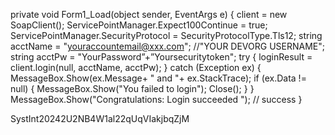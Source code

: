 
private void Form1_Load(object sender, EventArgs e) {
client = new SoapClient(); ServicePointManager.Expect100Continue = true;
ServicePointManager.SecurityProtocol = SecurityProtocolType.Tls12;
string acctName = "youraccountemail@xxx.com"; //"YOUR DEVORG USERNAME"; string acctPw = "YourPassword”+”Yoursecuritytoken";
try
{
loginResult = client.login(null, acctName, acctPw);
}
catch (Exception ex) {
MessageBox.Show(ex.Message+ " and "+ ex.StackTrace);
if (ex.Data != null) {
MessageBox.Show("You failed to login");
Close(); }
}
MessageBox.Show("Congratulations: Login succeeded "); // success
}

SystInt20242U2NB4W1al22qUqVIakjbqZjM

